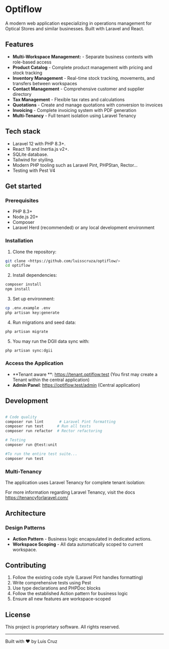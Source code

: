 # Optiflow

A modern web application especializing in operations management for Optical Stores and similar businesses. Built with Laravel and React.

## Features

- **Multi-Workspace Management:** - Separate business contexts with role-based access
- **Product Catalog** - Complete product management with pricing and stock tracking
-  **Inventory Management** - Real-time stock tracking, movements, and transfers between workspaces
-  **Contact Management** - Comprehensive customer and supplier directory
-  **Tax Management** - Flexible tax rates and calculations
-  **Quotations** - Create and manage quotations with conversion to invoices
-  **Invoicing** - Complete invoicing system with PDF generation
-  **Multi-Tenancy** - Full tenant isolation using Laravel Tenancy

## Tech stack

- Laravel 12 with PHP 8.3+.
- React 19 and Inertia.js v2+.
- SQLite database.
- Tailwind for styiling.
- Modern PHP tooling such as Laravel Pint, PHPStan, Rector...
- Testing with Pest V4


## Get started

### Prerequisites

- PHP 8.3+
- Node.js 20+
- Composer
- Laravel Herd (recommended) or any local development environment

### Installation

1. Clone the repository:
```bash
git clone <https://github.com/luisscruza/optiflow/>
cd optiflow
```

2. Install dependencies:
```bash
composer install
npm install
```

3. Set up environment:
```bash
cp .env.example .env
php artisan key:generate
```

4. Run migrations and seed data:
```bash
php artisan migrate
```

5. You may run the DGII data sync with:
```bash
php artisan sync:dgii
```

### Access the Application

- **Tenant aware **: https://tenant.optiflow.test (You first may create a Tenant within the central application)
- **Admin Panel**: https://optiflow.test/admin (Central application)

## Development
```bash

# Code quality
composer run lint       # Laravel Pint formatting
composer run test      # Run all tests
composer run refactor  # Rector refactoring

# Testing
composer run @test:unit

#To run the entire test suite...
composer run test
```

### Multi-Tenancy

The application uses Laravel Tenancy for complete tenant isolation:

For more information regarding Laravel Tenancy, visit the docs https://tenancyforlaravel.com/ 

## Architecture

### Design Patterns

- **Action Pattern** - Business logic encapsulated in dedicated actions.
- **Workspace Scoping** - All data automatically scoped to current workspace.

## Contributing

1. Follow the existing code style (Laravel Pint handles formatting)
2. Write comprehensive tests using Pest
3. Use type declarations and PHPDoc blocks
4. Follow the established Action pattern for business logic
5. Ensure all new features are workspace-scoped

## License

This project is proprietary software. All rights reserved.

---

Built with ❤️ by Luis Cruz